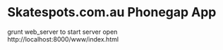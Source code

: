 Skatespots.com.au Phonegap App
=====================

grunt web_server to start server
open http://localhost:8000/www/index.html
